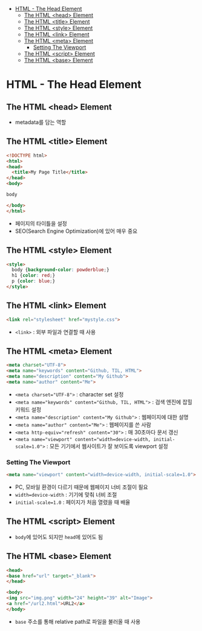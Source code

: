- [HTML - The Head Element](#html---the-head-element)
  * [The HTML \<head\> Element](#the-html---head---element)
  * [The HTML \<title\> Element](#the-html---title---element)
  * [The HTML \<style\> Element](#the-html---style---element)
  * [The HTML \<link\> Element](#the-html---link---element)
  * [The HTML \<meta\> Element](#the-html---meta---element)
    + [Setting The Viewport](#setting-the-viewport)
  * [The HTML \<script\> Element](#the-html---script---element)
  * [The HTML \<base\> Element](#the-html---base---element)

# HTML - The Head Element

## The HTML \<head\> Element

- metadata를 담는 역할

## The HTML \<title\> Element

```html
<!DOCTYPE html>
<html>
<head>
  <title>My Page Title</title>
</head>
<body>

body

</body>
</html>
```

- 페이지의 타이틀을 설정
- SEO(Search Engine Optimization)에 있어 매우 중요

## The HTML \<style\> Element

```html
<style>
  body {background-color: powderblue;}
  h1 {color: red;}
  p {color: blue;}
</style>
```

## The HTML \<link\> Element

```html
<link rel="stylesheet" href="mystyle.css">
```

- `<link>` : 외부 파일과 연결할 때 사용

## The HTML \<meta\> Element

```html
<meta charset="UTF-8">
<meta name="keywords" content="Github, TIL, HTML">
<meta name="description" content="My Github">
<meta name="author" content="Me">
```

- `<meta charset="UTF-8">` : character set 설정
- `<meta name="keywords" content="Github, TIL, HTML">` : 검색 엔진에 잡힐 키워드 설정
- `<meta name="description" content="My Github">` : 웹페이지에 대한 설명
- `<meta name="author" content="Me">` : 웹페이지를 쓴 사람
- `<meta http-equiv="refresh" content="30">` : 매 30초마다 문서 갱신
- `<meta name="viewport" content="width=device-width, initial-scale=1.0">` : 모든 기기에서 웹사이트가 잘 보이도록 viewport 설정

### Setting The Viewport

```html
<meta name="viewport" content="width=device-width, initial-scale=1.0">
```

- PC, 모바일 환경이 다르기 때문에 웹페이지 너비 조절이 필요
- `width=device-width` : 기기에 맞춰 너비 조절
- `initial-scale=1.0` : 페이지가 처음 열렸을 때 배율

## The HTML \<script\> Element

- `body`에 있어도 되지만 `head`에 있어도 됨

## The HTML \<base\> Element

```html
<head>
<base href="url" target="_blank">
</head>

<body>
<img src="img.png" width="24" height="39" alt="Image">
<a href="/url2.html">URL2</a>
</body>
```

- `base` 주소를 통해 relative path로 파일을 불러올 때 사용

